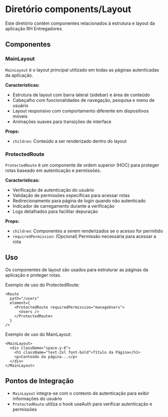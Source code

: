 
# Diretório components/Layout

Este diretório contém componentes relacionados à estrutura e layout da aplicação RH Entregadores.

## Componentes

### MainLayout

`MainLayout` é o layout principal utilizado em todas as páginas autenticadas da aplicação.

**Características:**
- Estrutura de layout com barra lateral (sidebar) e área de conteúdo
- Cabeçalho com funcionalidades de navegação, pesquisa e menu de usuário
- Layout responsivo com comportamento diferente em dispositivos móveis
- Animações suaves para transições de interface

**Props:**
- `children`: Conteúdo a ser renderizado dentro do layout

### ProtectedRoute

`ProtectedRoute` é um componente de ordem superior (HOC) para proteger rotas baseado em autenticação e permissões.

**Características:**
- Verificação de autenticação do usuário
- Validação de permissões específicas para acessar rotas
- Redirecionamento para página de login quando não autenticado
- Indicador de carregamento durante a verificação
- Logs detalhados para facilitar depuração

**Props:**
- `children`: Componentes a serem renderizados se o acesso for permitido
- `requiredPermission`: (Opcional) Permissão necessária para acessar a rota

## Uso

Os componentes de layout são usados para estruturar as páginas da aplicação e proteger rotas.

Exemplo de uso do ProtectedRoute:

```tsx
<Route 
  path="/users" 
  element={
    <ProtectedRoute requiredPermission="manageUsers">
      <Users />
    </ProtectedRoute>
  }
/>
```

Exemplo de uso do MainLayout:

```tsx
<MainLayout>
  <div className="space-y-6">
    <h1 className="text-2xl font-bold">Título da Página</h1>
    <p>Conteúdo da página...</p>
  </div>
</MainLayout>
```

## Pontos de Integração

- `MainLayout` integra-se com o contexto de autenticação para exibir informações do usuário
- `ProtectedRoute` utiliza o hook useAuth para verificar autenticação e permissões
